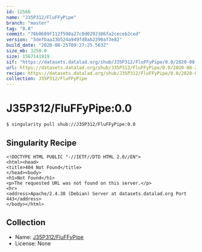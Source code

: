 ```yaml
---
id: 12566
name: "J35P312/FluFFyPipe"
branch: "master"
tag: "0.0"
commit: "78b0689f112f598a27c8d0292386fa2ceceb2ced"
version: "5defbaa23b524a949fd8ab2390af3e82"
build_date: "2020-08-25T09:27:25.563Z"
size_mb: 3250.0
size: 1567141919
sif: "https://datasets.datalad.org/shub/J35P312/FluFFyPipe/0.0/2020-08-25-78b0689f-5defbaa2/5defbaa23b524a949fd8ab2390af3e82.sif"
url: https://datasets.datalad.org/shub/J35P312/FluFFyPipe/0.0/2020-08-25-78b0689f-5defbaa2/
recipe: https://datasets.datalad.org/shub/J35P312/FluFFyPipe/0.0/2020-08-25-78b0689f-5defbaa2/Singularity
collection: J35P312/FluFFyPipe
---
```


# J35P312/FluFFyPipe:0.0

```bash
$ singularity pull shub://J35P312/FluFFyPipe:0.0
```

## Singularity Recipe

```singularity
<!DOCTYPE HTML PUBLIC "-//IETF//DTD HTML 2.0//EN">
<html><head>
<title>404 Not Found</title>
</head><body>
<h1>Not Found</h1>
<p>The requested URL was not found on this server.</p>
<hr>
<address>Apache/2.4.38 (Debian) Server at datasets.datalad.org Port 443</address>
</body></html>
```

## Collection

 - Name: [J35P312/FluFFyPipe](https://github.com/J35P312/FluFFyPipe)
 - License: None


